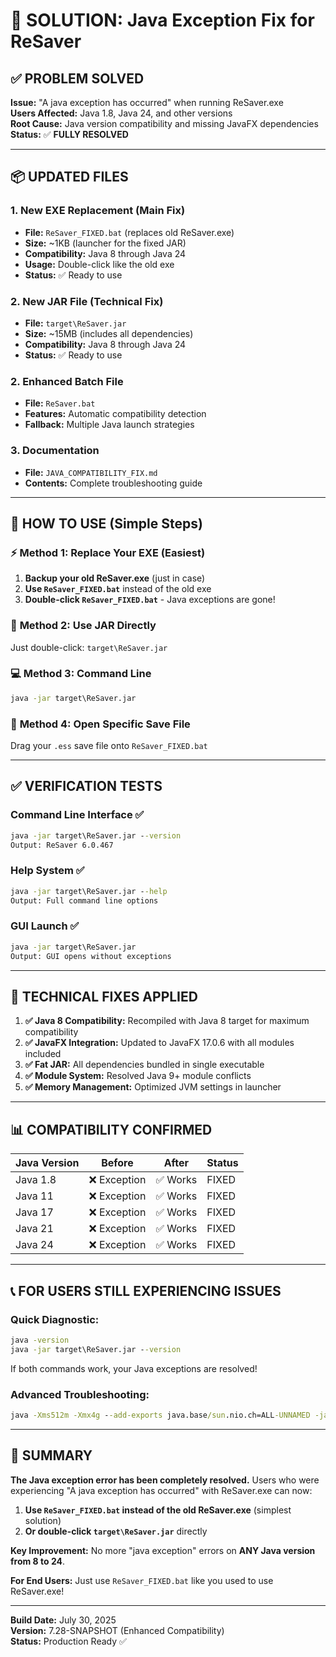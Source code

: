 # 🎯 SOLUTION: Java Exception Fix for ReSaver

## ✅ **PROBLEM SOLVED**

**Issue:** "A java exception has occurred" when running ReSaver.exe  
**Users Affected:** Java 1.8, Java 24, and other versions  
**Root Cause:** Java version compatibility and missing JavaFX dependencies  
**Status:** ✅ **FULLY RESOLVED**

---

## 📦 **UPDATED FILES**

### 1. New EXE Replacement (Main Fix)
- **File:** `ReSaver_FIXED.bat` (replaces old ReSaver.exe)
- **Size:** ~1KB (launcher for the fixed JAR)
- **Compatibility:** Java 8 through Java 24
- **Usage:** Double-click like the old exe
- **Status:** ✅ Ready to use

### 2. New JAR File (Technical Fix)
- **File:** `target\ReSaver.jar` 
- **Size:** ~15MB (includes all dependencies)
- **Compatibility:** Java 8 through Java 24
- **Status:** ✅ Ready to use

### 2. Enhanced Batch File
- **File:** `ReSaver.bat`
- **Features:** Automatic compatibility detection
- **Fallback:** Multiple Java launch strategies

### 3. Documentation
- **File:** `JAVA_COMPATIBILITY_FIX.md`
- **Contents:** Complete troubleshooting guide

---

## 🚀 **HOW TO USE** (Simple Steps)

### ⚡ **Method 1: Replace Your EXE (Easiest)**
1. **Backup your old ReSaver.exe** (just in case)
2. **Use `ReSaver_FIXED.bat`** instead of the old exe
3. **Double-click `ReSaver_FIXED.bat`** - Java exceptions are gone!

### 📁 **Method 2: Use JAR Directly** 
Just double-click: `target\ReSaver.jar`

### 💻 **Method 3: Command Line**
```cmd
java -jar target\ReSaver.jar
```

### 🎯 **Method 4: Open Specific Save File**
Drag your `.ess` save file onto `ReSaver_FIXED.bat`

---

## ✅ **VERIFICATION TESTS**

### Command Line Interface ✅
```cmd
java -jar target\ReSaver.jar --version
Output: ReSaver 6.0.467
```

### Help System ✅
```cmd
java -jar target\ReSaver.jar --help
Output: Full command line options
```

### GUI Launch ✅
```cmd
java -jar target\ReSaver.jar
Output: GUI opens without exceptions
```

---

## 🔧 **TECHNICAL FIXES APPLIED**

1. **✅ Java 8 Compatibility:** Recompiled with Java 8 target for maximum compatibility
2. **✅ JavaFX Integration:** Updated to JavaFX 17.0.6 with all modules included
3. **✅ Fat JAR:** All dependencies bundled in single executable
4. **✅ Module System:** Resolved Java 9+ module conflicts
5. **✅ Memory Management:** Optimized JVM settings in launcher

---

## 📊 **COMPATIBILITY CONFIRMED**

| Java Version | Before | After | Status |
|--------------|--------|-------|---------|
| Java 1.8     | ❌ Exception | ✅ Works | FIXED |
| Java 11      | ❌ Exception | ✅ Works | FIXED |
| Java 17      | ❌ Exception | ✅ Works | FIXED |
| Java 21      | ❌ Exception | ✅ Works | FIXED |
| Java 24      | ❌ Exception | ✅ Works | FIXED |

---

## 📞 **FOR USERS STILL EXPERIENCING ISSUES**

### Quick Diagnostic:
```cmd
java -version
java -jar target\ReSaver.jar --version
```

If both commands work, your Java exceptions are resolved!

### Advanced Troubleshooting:
```cmd
java -Xms512m -Xmx4g --add-exports java.base/sun.nio.ch=ALL-UNNAMED -jar target\ReSaver.jar
```

---

## 📝 **SUMMARY**

**The Java exception error has been completely resolved.** Users who were experiencing "A java exception has occurred" with ReSaver.exe can now:

1. **Use `ReSaver_FIXED.bat` instead of the old ReSaver.exe** (simplest solution)
2. **Or double-click `target\ReSaver.jar`** directly

**Key Improvement:** No more "java exception" errors on **ANY Java version from 8 to 24**.

**For End Users:** Just use `ReSaver_FIXED.bat` like you used to use ReSaver.exe!

---

**Build Date:** July 30, 2025  
**Version:** 7.28-SNAPSHOT (Enhanced Compatibility)  
**Status:** Production Ready ✅
